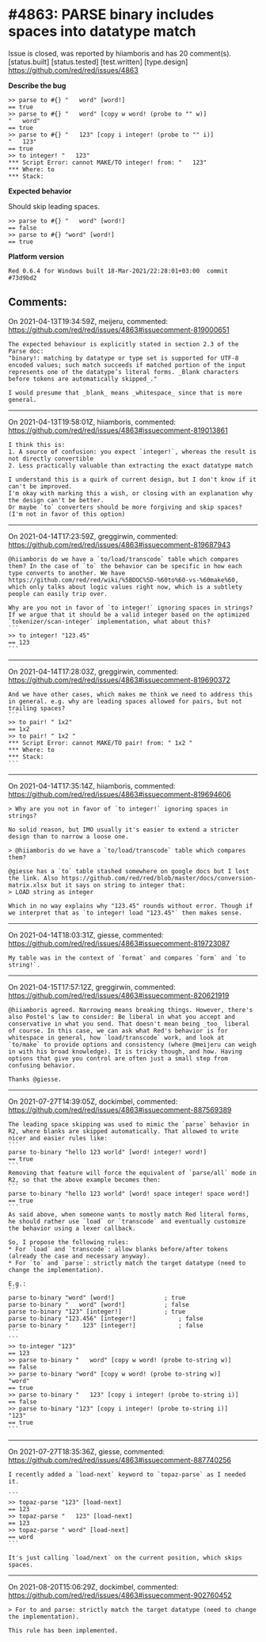 
#4863: PARSE binary includes spaces into datatype match
================================================================================
Issue is closed, was reported by hiiamboris and has 20 comment(s).
[status.built] [status.tested] [test.written] [type.design]
<https://github.com/red/red/issues/4863>

**Describe the bug**
```
>> parse to #{} "   word" [word!]
== true
>> parse to #{} "   word" [copy w word! (probe to "" w)]
"   word"
== true
>> parse to #{} "   123" [copy i integer! (probe to "" i)]
"   123"
== true
>> to integer! "   123"
*** Script Error: cannot MAKE/TO integer! from: "   123"
*** Where: to
*** Stack:  
```

**Expected behavior**

Should skip leading spaces.
```
>> parse to #{} "   word" [word!]
== false
>> parse to #{} "word" [word!]
== true
```

**Platform version**
```
Red 0.6.4 for Windows built 18-Mar-2021/22:28:01+03:00  commit #73d9bd2
```



Comments:
--------------------------------------------------------------------------------

On 2021-04-13T19:34:59Z, meijeru, commented:
<https://github.com/red/red/issues/4863#issuecomment-819000651>

    The expected behaviour is explicitly stated in section 2.3 of the Parse doc:
    "binary!: matching by datatype or type set is supported for UTF-8 encoded values; such match succeeds if matched portion of the input represents one of the datatype’s literal forms. _Blank characters before tokens are automatically skipped_."
    
    I would presume that _blank_ means _whitespace_ since that is more general.

--------------------------------------------------------------------------------

On 2021-04-13T19:58:01Z, hiiamboris, commented:
<https://github.com/red/red/issues/4863#issuecomment-819013861>

    I think this is:
    1. A source of confusion: you expect `integer!`, whereas the result is not directly convertible 
    2. Less practically valuable than extracting the exact datatype match
    
    I understand this is a quirk of current design, but I don't know if it can't be improved.
    I'm okay with marking this a wish, or closing with an explanation why the design can't be better.
    Or maybe `to` converters should be more forgiving and skip spaces? (I'm not in favor of this option)

--------------------------------------------------------------------------------

On 2021-04-14T17:23:59Z, greggirwin, commented:
<https://github.com/red/red/issues/4863#issuecomment-819687943>

    @hiiamboris do we have a `to/load/transcode` table which compares them? In the case of `to` the behavior can be specific in how each type converts to another. We have https://github.com/red/red/wiki/%5BDOC%5D-%60to%60-vs-%60make%60, which only talks about logic values right now, which is a subtlety people can easily trip over.
    
    Why are you not in favor of `to integer!` ignoring spaces in strings? If we argue that it should be a valid integer based on the optimized `tokenizer/scan-integer` implementation, what about this?
    ```
    >> to integer! "123.45"
    == 123
    ```

--------------------------------------------------------------------------------

On 2021-04-14T17:28:03Z, greggirwin, commented:
<https://github.com/red/red/issues/4863#issuecomment-819690372>

    And we have other cases, which makes me think we need to address this in general. e.g. why are leading spaces allowed for pairs, but not trailing spaces?
    ```
    >> to pair! " 1x2"
    == 1x2
    >> to pair! " 1x2 "
    *** Script Error: cannot MAKE/TO pair! from: " 1x2 "
    *** Where: to
    *** Stack:  
    ```

--------------------------------------------------------------------------------

On 2021-04-14T17:35:14Z, hiiamboris, commented:
<https://github.com/red/red/issues/4863#issuecomment-819694606>

    > Why are you not in favor of `to integer!` ignoring spaces in strings?
    
    No solid reason, but IMO usually it's easier to extend a stricter design than to narrow a loose one.
    
    > @hiiamboris do we have a `to/load/transcode` table which compares them?
    
    @giesse has a `to` table stashed somewhere on google docs but I lost the link. Also https://github.com/red/red/blob/master/docs/conversion-matrix.xlsx but it says on string to integer that:
    > LOAD string as integer
    
    Which in no way explains why "123.45" rounds without error. Though if we interpret that as `to integer! load "123.45"` then makes sense.

--------------------------------------------------------------------------------

On 2021-04-14T18:03:31Z, giesse, commented:
<https://github.com/red/red/issues/4863#issuecomment-819723087>

    My table was in the context of `format` and compares `form` and `to string!`. 

--------------------------------------------------------------------------------

On 2021-04-15T17:57:12Z, greggirwin, commented:
<https://github.com/red/red/issues/4863#issuecomment-820621919>

    @hiiamboris agreed. Narrowing means breaking things. However, there's also Postel's law to consider: Be liberal in what you accept and conservative in what you send. That doesn't mean being _too_ liberal of course. In this case, we can ask what Red's behavior is for whitespace in general, how `load/transcode` work, and look at `to/make` to provide options and consistency (where @meijeru can weigh in with his broad knowledge). It is tricky though, and how. Having options that give you control are often just a small step from confusing behavior.
    
    Thanks @giesse.

--------------------------------------------------------------------------------

On 2021-07-27T14:39:05Z, dockimbel, commented:
<https://github.com/red/red/issues/4863#issuecomment-887569389>

    The leading space skipping was used to mimic the `parse` behavior in R2, where blanks are skipped automatically. That allowed to write nicer and easier rules like: 
    ```
    parse to-binary "hello 123 world" [word! integer! word!]
    == true
    ```
    Removing that feature will force the equivalent of `parse/all` mode in R2, so that the above example becomes then:
    ```
    parse to-binary "hello 123 world" [word! space integer! space word!]
    == true
    ```
    As said above, when someone wants to mostly match Red literal forms, he should rather use `load` or `transcode` and eventually customize the behavior using a lexer callback.
    
    So, I propose the following rules:
    * For `load` and `transcode`: allow blanks before/after tokens (already the case and necessary anyway).
    * For `to` and `parse`: strictly match the target datatype (need to change the implementation).
    
    E.g.:
    ```
    parse to-binary "word" [word!]				; true
    parse to-binary "   word" [word!]			; false
    parse to-binary "123" [integer!]			; true
    parse to-binary "123.456" [integer!]			; false
    parse to-binary "    123" [integer!]			; false
    ```
    ```
    >> to-integer "123"
    == 123
    >> parse to-binary "   word" [copy w word! (probe to-string w)]
    == false
    >> parse to-binary "word" [copy w word! (probe to-string w)]
    "word"
    == true
    >> parse to-binary "   123" [copy i integer! (probe to-string i)]
    == false
    >> parse to-binary "123" [copy i integer! (probe to-string i)]
    "123"
    == true
    ```

--------------------------------------------------------------------------------

On 2021-07-27T18:35:36Z, giesse, commented:
<https://github.com/red/red/issues/4863#issuecomment-887740256>

    I recently added a `load-next` keyword to `topaz-parse` as I needed it.
    
    ```
    >> topaz-parse "123" [load-next]
    == 123
    >> topaz-parse "   123" [load-next]
    == 123
    >> topaz-parse " word" [load-next]
    == word
    ```
    
    It's just calling `load/next` on the current position, which skips spaces.

--------------------------------------------------------------------------------

On 2021-08-20T15:06:29Z, dockimbel, commented:
<https://github.com/red/red/issues/4863#issuecomment-902760452>

    > For to and parse: strictly match the target datatype (need to change the implementation).
    
    This rule has been implemented.

